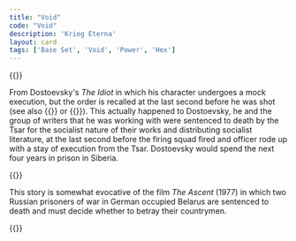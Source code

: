 ```yaml
---
title: "Void"
code: "Void"
description: 'Krieg Eterna'
layout: card
tags: ['Base Set', 'Void', 'Power', 'Hex']
---
```

{{<card-detail-page code="Void" artwork="Portrait of Fyodor Dostoevsky by Vasily Perov (1872)" attr="Fyodor Dostoevsky" book="The Idiot">}}
<p>
From Dostoevsky's <i>The Idiot</i> in which his character undergoes a mock execution, but the order is recalled at the last second before he was shot (see also {{<cardlink name="Offering">}} or {{<cardlink name="Wrath">}}). This actually happened to Dostoevsky, he and the group of writers that he was working with were sentenced to death by the Tsar for the socialist nature of their works and distributing socialist literature, at the last second before the firing squad fired and officer rode up with a stay of execution from the Tsar. Dostoevsky would spend the next four years in prison in Siberia.
</p>
{{<card-detail-image file="ascent.webp" caption="The Ascent (1977)">}}
<p>
This story is somewhat evocative of the film <i>The Ascent</i> (1977) in which two Russian prisoners of war in German occupied Belarus are sentenced to death and must decide whether to betray their countrymen.
</p>
{{</card-detail-page>}}